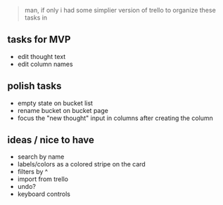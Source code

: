 > man, if only i had some simplier version of trello to organize these tasks in

## tasks for MVP

- edit thought text
- edit column names

## polish tasks

- empty state on bucket list
- rename bucket on bucket page
- focus the "new thought" input in columns after creating the column

## ideas / nice to have

- search by name
- labels/colors as a colored stripe on the card
- filters by ^
- import from trello
- undo?
- keyboard controls
